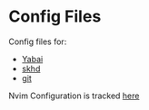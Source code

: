 # Config Files

Config files for:

- [Yabai](https://github.com/koekeishiya/yabai)
- [skhd](https://github.com/koekeishiya/skhd)
- [git](https://git-scm.com/)

Nvim Configuration is tracked [here](https://github.com/le4ker/nvim-config)
